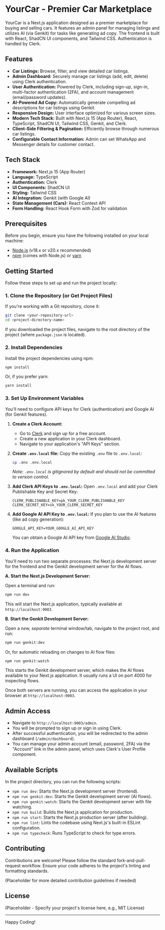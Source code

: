 
# YourCar - Premier Car Marketplace

YourCar is a Next.js application designed as a premier marketplace for buying and selling cars. It features an admin panel for managing listings and utilizes AI (via Genkit) for tasks like generating ad copy. The frontend is built with React, ShadCN UI components, and Tailwind CSS. Authentication is handled by Clerk.

## Features

*   **Car Listings:** Browse, filter, and view detailed car listings.
*   **Admin Dashboard:** Securely manage car listings (add, edit, delete) using Clerk authentication.
*   **User Authentication:** Powered by Clerk, including sign-up, sign-in, multi-factor authentication (2FA), and account management (email/password updates).
*   **AI-Powered Ad Copy:** Automatically generate compelling ad descriptions for car listings using Genkit.
*   **Responsive Design:** User interface optimized for various screen sizes.
*   **Modern Tech Stack:** Built with Next.js 15 (App Router), React, TypeScript, ShadCN UI, Tailwind CSS, Genkit, and Clerk.
*   **Client-Side Filtering & Pagination:** Efficiently browse through numerous car listings.
*   **Configurable Contact Information:** Admin can set WhatsApp and Messenger details for customer contact.

## Tech Stack

*   **Framework:** Next.js 15 (App Router)
*   **Language:** TypeScript
*   **Authentication:** Clerk
*   **UI Components:** ShadCN UI
*   **Styling:** Tailwind CSS
*   **AI Integration:** Genkit (with Google AI)
*   **State Management (Cars):** React Context API
*   **Form Handling:** React Hook Form with Zod for validation

## Prerequisites

Before you begin, ensure you have the following installed on your local machine:

*   [Node.js](https://nodejs.org/) (v18.x or v20.x recommended)
*   [npm](https://www.npmjs.com/) (comes with Node.js) or [yarn](https://yarnpkg.com/)

## Getting Started

Follow these steps to set up and run the project locally:

### 1. Clone the Repository (or Get Project Files)

If you're working with a Git repository, clone it:

```bash
git clone <your-repository-url>
cd <project-directory-name>
```

If you downloaded the project files, navigate to the root directory of the project (where `package.json` is located).

### 2. Install Dependencies

Install the project dependencies using npm:

```bash
npm install
```

Or, if you prefer yarn:

```bash
yarn install
```

### 3. Set Up Environment Variables

You'll need to configure API keys for Clerk (authentication) and Google AI (for Genkit features).

1.  **Create a Clerk Account:**
    *   Go to [Clerk](https://clerk.com/) and sign up for a free account.
    *   Create a new application in your Clerk dashboard.
    *   Navigate to your application's "API Keys" section.

2.  **Create `.env.local` file:**
    Copy the existing `.env` file to `.env.local`:
    ```bash
    cp .env .env.local
    ```
    *Note: `.env.local` is gitignored by default and should not be committed to version control.*

3.  **Add Clerk API Keys to `.env.local`:**
    Open `.env.local` and add your Clerk Publishable Key and Secret Key:
    ```
    CLERK_PUBLISHABLE_KEY=pk_YOUR_CLERK_PUBLISHABLE_KEY
    CLERK_SECRET_KEY=sk_YOUR_CLERK_SECRET_KEY
    ```

4.  **Add Google AI API Key to `.env.local`:**
    If you plan to use the AI features (like ad copy generation):
    ```
    GOOGLE_API_KEY=YOUR_GOOGLE_AI_API_KEY
    ```
    You can obtain a Google AI API key from [Google AI Studio](https://aistudio.google.com/app/apikey).

### 4. Run the Application

You'll need to run two separate processes: the Next.js development server for the frontend and the Genkit development server for the AI flows.

**A. Start the Next.js Development Server:**

Open a terminal and run:

```bash
npm run dev
```

This will start the Next.js application, typically available at `http://localhost:9003`.

**B. Start the Genkit Development Server:**

Open a *new, separate* terminal window/tab, navigate to the project root, and run:

```bash
npm run genkit:dev
```

Or, for automatic reloading on changes to AI flow files:

```bash
npm run genkit:watch
```

This starts the Genkit development server, which makes the AI flows available to your Next.js application. It usually runs a UI on port 4000 for inspecting flows.

Once both servers are running, you can access the application in your browser at `http://localhost:9003`.

## Admin Access

*   Navigate to `http://localhost:9003/admin`.
*   You will be prompted to sign up or sign in using Clerk.
*   After successful authentication, you will be redirected to the admin dashboard (`/admin/dashboard`).
*   You can manage your admin account (email, password, 2FA) via the "Account" link in the admin panel, which uses Clerk's User Profile component.

## Available Scripts

In the project directory, you can run the following scripts:

*   `npm run dev`: Starts the Next.js development server (frontend).
*   `npm run genkit:dev`: Starts the Genkit development server (AI flows).
*   `npm run genkit:watch`: Starts the Genkit development server with file watching.
*   `npm run build`: Builds the Next.js application for production.
*   `npm run start`: Starts the Next.js production server (after building).
*   `npm run lint`: Lints the codebase using Next.js's built-in ESLint configuration.
*   `npm run typecheck`: Runs TypeScript to check for type errors.

## Contributing

Contributions are welcome! Please follow the standard fork-and-pull-request workflow. Ensure your code adheres to the project's linting and formatting standards.

(Placeholder for more detailed contribution guidelines if needed)

## License

(Placeholder - Specify your project's license here, e.g., MIT License)

---

Happy Coding!
